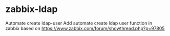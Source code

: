 zabbix-ldap
===========

Automate create ldap-user
Add automate create ldap user function in zabbix based on
https://www.zabbix.com/forum/showthread.php?p=97805
